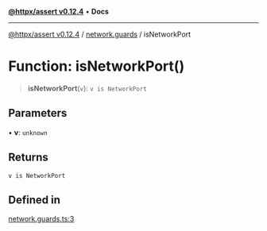 [**@httpx/assert v0.12.4**](../../README.md) • **Docs**

***

[@httpx/assert v0.12.4](../../README.md) / [network.guards](../README.md) / isNetworkPort

# Function: isNetworkPort()

> **isNetworkPort**(`v`): `v is NetworkPort`

## Parameters

• **v**: `unknown`

## Returns

`v is NetworkPort`

## Defined in

[network.guards.ts:3](https://github.com/belgattitude/httpx/blob/9d56eb57739de47a2eced4122ffa042138007013/packages/assert/src/network.guards.ts#L3)
